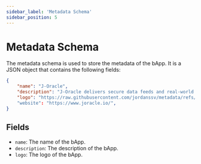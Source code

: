 ```yaml
---
sidebar_label: 'Metadata Schema'
sidebar_position: 5
---
```


# Metadata Schema

The metadata schema is used to store the metadata of the bApp. It is a JSON object that contains the following fields:

```json
{
    "name": "J-Oracle",
    "description": "J-Oracle delivers secure data feeds and real-world connectivity for blockchains and beyond.",
    "logo": "https://raw.githubusercontent.com/jordanssv/metadata/refs/heads/main/JO.png"
    "website": "https://www.joracle.io/",
}
```

## Fields

- `name`: The name of the bApp.
- `description`: The description of the bApp.
- `logo`: The logo of the bApp.